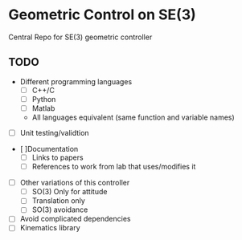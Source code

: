 # Geometric Control on SE(3)

Central Repo for SE(3) geometric controller

## TODO

* Different programming languages
  * [ ] C++/C
  * [ ] Python
  * [ ] Matlab
  * All languages equivalent (same function and variable names)
* [ ] Unit testing/validtion
* [ ]Documentation
  * [ ] Links to papers
  * [ ] References to work from lab that uses/modifies it
* [ ] Other variations of this controller
  * [ ] SO(3) Only for attitude
  * [ ] Translation only
  * [ ] SO(3) avoidance
* [ ] Avoid complicated dependencies
* [ ] Kinematics library

